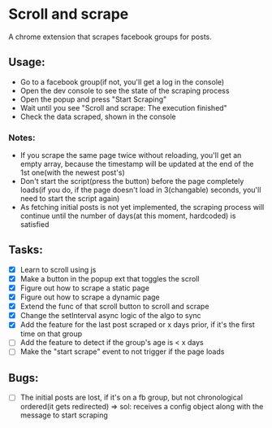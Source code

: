 # Scroll and scrape

A chrome extension that scrapes facebook groups for posts.

## Usage:

-   Go to a facebook group(if not, you'll get a log in the console)
-   Open the dev console to see the state of the scraping process
-   Open the popup and press "Start Scraping"
-   Wait until you see "Scroll and scrape: The execution finished"
-   Check the data scraped, shown in the console

### Notes:

-   If you scrape the same page twice without reloading, you'll get an empty array, because the timestamp will be updated at the end of the 1st one(with the newest post's)
-   Don't start the script(press the button) before the page completely loads(if you do, if the page doesn't load in 3(changable) seconds, you'll need to start the script again)
-   As fetching initial posts is not yet implemented, the scraping process will continue until the number of days(at this moment, hardcoded) is satisfied

## Tasks:

-   [x] Learn to scroll using js
-   [x] Make a button in the popup ext that toggles the scroll
-   [x] Figure out how to scrape a static page
-   [x] Figure out how to scrape a dynamic page
-   [x] Extend the func of that scroll button to scroll and scrape
-   [x] Change the setInterval async logic of the algo to sync
-   [x] Add the feature for the last post scraped or x days prior, if it's the first time on that group
-   [ ] Add the feature to detect if the group's age is < x days
-   [ ] Make the "start scrape" event to not trigger if the page loads

## Bugs:

-   [ ] The initial posts are lost, if it's on a fb group, but not chronological ordered(it gets redirected) => sol: receives a config object along with the message to start scraping
